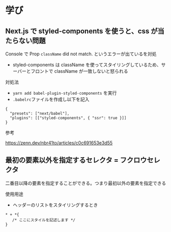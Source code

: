 # 学び

## Next.js で styled-components を使うと、css が当たらない問題

Console で Prop `className` did not match. というエラーが出ているを対処

- styled-components は className を使ってスタイリングしているため、サーバーとフロントで className が一致しないと怒られる

対処法

- `yarn add babel-plugin-styled-components` を実行
- `.babelrc`ファイルを作成し以下を記入

```
{
  "presets": ["next/babel"],
  "plugins": [["styled-components", { "ssr": true }]]
}

```

参考

https://zenn.dev/nbr41to/articles/c0c691653e3d55



## 最初の要素以外を指定するセレクタ = フクロウセレクタ
二番目以降の要素を指定することができる。つまり最初以外の要素を指定できる

使用用途
- ヘッダーのリストをスタイリングするとき

```
* + *{
   /* ここにスタイルを記述します */
}
```